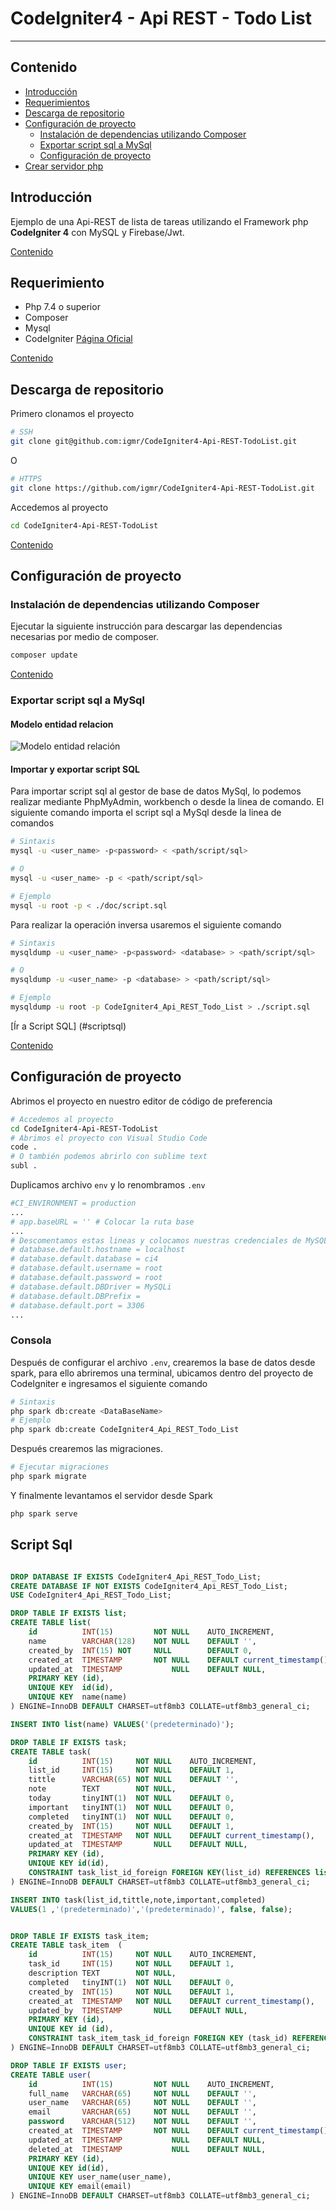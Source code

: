 # CodeIgniter4 - Api REST - Todo List
---

<a name="contenido"></a>
## Contenido
* [Introducción](#introduccion)
* [Requerimientos](#requerimientos)
* [Descarga de repositorio](#repositorio)
* [Configuración de proyecto](#proyecto)
	* [Instalación de dependencias utilizando Composer](#composer)
	* [Exportar script sql a MySql](#mysql)
	* [Configuración de proyecto](#configuracion)
* [Crear servidor php](#servidor)


<a name="introduccion"></a>
## Introducción

Ejemplo de una Api-REST de lista de tareas utilizando el Framework php **CodeIgniter 4** con MySQL y Firebase/Jwt.

[Contenido](#contenido)

<a name="requerimientos"></a>
## Requerimiento
* Php 7.4 o superior
* Composer
* Mysql
* CodeIgniter [Página Oficial](https://codeigniter.com/user_guide/intro/index.html)

[Contenido](#contenido)

<a name="repositorio"></a>
## Descarga de repositorio
Primero clonamos el proyecto
```bash
# SSH
git clone git@github.com:igmr/CodeIgniter4-Api-REST-TodoList.git
```
O

```bash
# HTTPS
git clone https://github.com/igmr/CodeIgniter4-Api-REST-TodoList.git
```

Accedemos al proyecto
```bash
cd CodeIgniter4-Api-REST-TodoList
```
[Contenido](#contenido)

<a name="proyecto"></a>
## Configuración de proyecto

<a name="composer"></a>
### Instalación de dependencias utilizando Composer

Ejecutar la siguiente instrucción para descargar las dependencias necesarias por medio de composer.

```bash
composer update
```
[Contenido](#contenido)

<a name="mysql"></a>
### Exportar script sql a MySql
#### Modelo entidad relacion
<img src="./doc/model.png" 
        alt="Modelo entidad relación"
        style="display: block; margin: 0 auto" />
#### Importar y exportar script SQL
Para importar script sql al gestor de base de datos MySql, lo podemos realizar mediante PhpMyAdmin, workbench o desde la linea de comando. El siguiente comando importa el script sql a MySql desde la linea de comandos

```bash
# Sintaxis
mysql -u <user_name> -p<password> < <path/script/sql>

# O
mysql -u <user_name> -p < <path/script/sql>

# Ejemplo
mysql -u root -p < ./doc/script.sql
```
Para realizar la operación inversa usaremos el siguiente comando
```bash
# Sintaxis
mysqldump -u <user_name> -p<password> <database> > <path/script/sql>

# O
mysqldump -u <user_name> -p <database> > <path/script/sql>

# Ejemplo
mysqldump -u root -p CodeIgniter4_Api_REST_Todo_List > ./script.sql
```

[Ír a Script SQL] (#scriptsql)


[Contenido](#contenido)

<a name="configuracion"></a>
## Configuración de proyecto

Abrimos el proyecto en nuestro editor de código de preferencia
```bash
# Accedemos al proyecto
cd CodeIgniter4-Api-REST-TodoList
# Abrimos el proyecto con Visual Studio Code
code .
# O también podemos abrirlo con sublime text
subl .
```

Duplicamos archivo `env` y lo renombramos `.env`

```bash
#CI_ENVIRONMENT = production
...
# app.baseURL = '' # Colocar la ruta base
...
# Descomentamos estas lineas y colocamos nuestras credenciales de MySQL
# database.default.hostname = localhost
# database.default.database = ci4
# database.default.username = root
# database.default.password = root
# database.default.DBDriver = MySQLi
# database.default.DBPrefix =
# database.default.port = 3306
...

```



<a name="servidor"></a>
### Consola

Después de configurar el archivo `.env`, crearemos la base de datos desde spark, para ello abriremos una terminal, ubicamos dentro del proyecto de CodeIgniter e ingresamos el siguiente comando

```bash
# Sintaxis
php spark db:create <DataBaseName>
# Ejemplo
php spark db:create CodeIgniter4_Api_REST_Todo_List
```

Después crearemos las migraciones.

```bash
# Ejecutar migraciones
php spark migrate
```

Y finalmente levantamos el servidor desde Spark
```bash
php spark serve
```

## Script Sql

<a name="scriptsql"></a>

```sql

DROP DATABASE IF EXISTS CodeIgniter4_Api_REST_Todo_List;
CREATE DATABASE IF NOT EXISTS CodeIgniter4_Api_REST_Todo_List;
USE CodeIgniter4_Api_REST_Todo_List;

DROP TABLE IF EXISTS list;
CREATE TABLE list(
	id			INT(15)			NOT	NULL	AUTO_INCREMENT,
	name		VARCHAR(128)	NOT	NULL	DEFAULT	'',
	created_by	INT(15)	NOT		NULL		DEFAULT	0,
	created_at	TIMESTAMP		NOT	NULL	DEFAULT	current_timestamp(),
	updated_at	TIMESTAMP			NULL	DEFAULT	NULL,
	PRIMARY KEY	(id),
	UNIQUE KEY	id(id),
	UNIQUE KEY	name(name)
) ENGINE=InnoDB DEFAULT CHARSET=utf8mb3 COLLATE=utf8mb3_general_ci;

INSERT INTO list(name) VALUES('(predeterminado)'); 

DROP TABLE IF EXISTS task;
CREATE TABLE task(
	id			INT(15)		NOT	NULL	AUTO_INCREMENT,
	list_id		INT(15)		NOT	NULL	DEFAULT	1,
	tittle		VARCHAR(65)	NOT	NULL	DEFAULT	'',
	note		TEXT		NOT	NULL,
	today		tinyINT(1)	NOT	NULL	DEFAULT	0,
	important	tinyINT(1)	NOT	NULL	DEFAULT	0,
	completed	tinyINT(1)	NOT	NULL	DEFAULT	0,
	created_by	INT(15)		NOT	NULL	DEFAULT	1,
	created_at	TIMESTAMP	NOT	NULL	DEFAULT	current_timestamp(),
	updated_at	TIMESTAMP		NULL	DEFAULT	NULL,
	PRIMARY KEY (id),
	UNIQUE KEY id(id),
	CONSTRAINT task_list_id_foreign FOREIGN KEY(list_id) REFERENCES list(id)
) ENGINE=InnoDB DEFAULT CHARSET=utf8mb3 COLLATE=utf8mb3_general_ci;

INSERT INTO task(list_id,tittle,note,important,completed)
VALUES(1 ,'(predeterminado)','(predeterminado)', false, false); 


DROP TABLE IF EXISTS task_item;
CREATE TABLE task_item	(
	id			INT(15)		NOT	NULL	AUTO_INCREMENT,
	task_id		INT(15)		NOT	NULL	DEFAULT	1,
	description	TEXT		NOT	NULL,
	completed	tinyINT(1)	NOT	NULL	DEFAULT	0,
	created_by	INT(15)		NOT	NULL	DEFAULT	1,
	created_at	TIMESTAMP	NOT	NULL	DEFAULT	current_timestamp(),
	updated_by	TIMESTAMP		NULL	DEFAULT	NULL,
	PRIMARY KEY (id),
	UNIQUE KEY id (id),
	CONSTRAINT task_item_task_id_foreign FOREIGN KEY (task_id) REFERENCES task(id)
) ENGINE=InnoDB DEFAULT CHARSET=utf8mb3 COLLATE=utf8mb3_general_ci;

DROP TABLE IF EXISTS user;
CREATE TABLE user(
	id			INT(15)			NOT	NULL	AUTO_INCREMENT,
	full_name	VARCHAR(65)		NOT	NULL	DEFAULT	'',
	user_name	VARCHAR(65)		NOT	NULL	DEFAULT	'',
	email		VARCHAR(65)		NOT	NULL	DEFAULT	'',
	password	VARCHAR(512)	NOT	NULL	DEFAULT	'',
	created_at	TIMESTAMP		NOT	NULL	DEFAULT	current_timestamp(),
	updated_at	TIMESTAMP			NULL	DEFAULT	NULL,
	deleted_at	TIMESTAMP			NULL	DEFAULT	NULL,
	PRIMARY KEY (id),
	UNIQUE KEY id(id),
	UNIQUE KEY user_name(user_name),
	UNIQUE KEY email(email)
) ENGINE=InnoDB DEFAULT CHARSET=utf8mb3 COLLATE=utf8mb3_general_ci;

```



